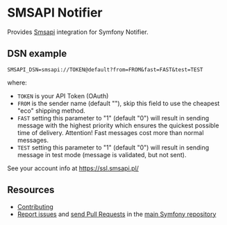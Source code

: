 SMSAPI Notifier
===============

Provides [Smsapi](https://ssl.smsapi.pl) integration for Symfony Notifier.

DSN example
-----------

```
SMSAPI_DSN=smsapi://TOKEN@default?from=FROM&fast=FAST&test=TEST
```

where:
 - `TOKEN` is your API Token (OAuth)
 - `FROM` is the sender name (default ""), skip this field to use the cheapest "eco" shipping method.
 - `FAST` setting this parameter to "1" (default "0") will result in sending message with the highest priority which ensures the quickest possible time of delivery. Attention! Fast messages cost more than normal messages.
 - `TEST` setting this parameter to "1" (default "0") will result in sending message in test mode (message is validated, but not sent).

See your account info at https://ssl.smsapi.pl/

Resources
---------

 * [Contributing](https://symfony.com/doc/current/contributing/index.html)
 * [Report issues](https://github.com/symfony/symfony/issues) and
   [send Pull Requests](https://github.com/symfony/symfony/pulls)
   in the [main Symfony repository](https://github.com/symfony/symfony)
